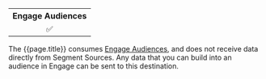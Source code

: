 
<table style="width:220px">
  <tr>
    <th style="text-align:center">Engage Audiences</th>
  </tr>
  <tr>
    <td style="text-align:center"> ✅ </td>
  </tr>
</table>

The {{page.title}} consumes [Engage Audiences](/docs/engage/audiences/), and does not receive data directly from Segment Sources. Any data that you can build into an audience in Engage can be sent to this destination.
